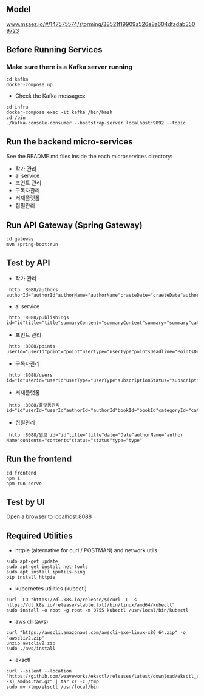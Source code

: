 # 

## Model
www.msaez.io/#/147575574/storming/38521f19909a526e8a604dfadab3509723

## Before Running Services
### Make sure there is a Kafka server running
```
cd kafka
docker-compose up
```
- Check the Kafka messages:
```
cd infra
docker-compose exec -it kafka /bin/bash
cd /bin
./kafka-console-consumer --bootstrap-server localhost:9092 --topic
```

## Run the backend micro-services
See the README.md files inside the each microservices directory:

- 작가 관리
- ai service
- 포인트 관리
- 구독자관리
- 서재플랫폼
- 집필관리


## Run API Gateway (Spring Gateway)
```
cd gateway
mvn spring-boot:run
```

## Test by API
- 작가 관리
```
 http :8088/authors authorId="authorId"authorName="authorName"craeteDate="craeteDate"authorInfo="authorInfo"authorPortfolio="authorPortfolio"
```
- ai service
```
 http :8088/publishings id="id"title="title"summaryContent="summaryContent"summary="summary"category="category"imagepath="imagepath"contents="contents"
```
- 포인트 관리
```
 http :8088/points userId="userId"point="point"userType="userType"pointsDeadline="PointsDeadline"
```
- 구독자관리
```
 http :8088/users id="id"userid="userid"userType="userType"subscriptionStatus="subscriptionStatus"
```
- 서재플랫폼
```
 http :8088/플랫폼관리 id="id"userId="userId"authorId="authorId"bookId="bookId"categoryId="categoryId"isSubscribed="isSubscribed"isPublished="isPublished"
```
- 집필관리
```
 http :8088/원고 id="id"title="title"date="Date"authorName="author Name"contents="contents"status="status"type="type"
```


## Run the frontend
```
cd frontend
npm i
npm run serve
```

## Test by UI
Open a browser to localhost:8088

## Required Utilities

- httpie (alternative for curl / POSTMAN) and network utils
```
sudo apt-get update
sudo apt-get install net-tools
sudo apt install iputils-ping
pip install httpie
```

- kubernetes utilities (kubectl)
```
curl -LO "https://dl.k8s.io/release/$(curl -L -s https://dl.k8s.io/release/stable.txt)/bin/linux/amd64/kubectl"
sudo install -o root -g root -m 0755 kubectl /usr/local/bin/kubectl
```

- aws cli (aws)
```
curl "https://awscli.amazonaws.com/awscli-exe-linux-x86_64.zip" -o "awscliv2.zip"
unzip awscliv2.zip
sudo ./aws/install
```

- eksctl 
```
curl --silent --location "https://github.com/weaveworks/eksctl/releases/latest/download/eksctl_$(uname -s)_amd64.tar.gz" | tar xz -C /tmp
sudo mv /tmp/eksctl /usr/local/bin
```
